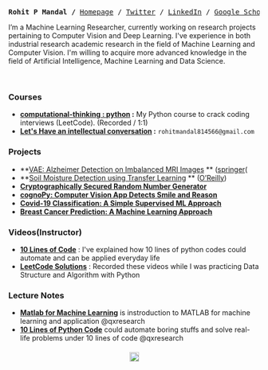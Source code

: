 
  
  <p><pre align="center">
<strong>Rohit P Mandal /</strong> <a href="https://xiaowuc2.vercel.app">​Homepage​</a> / <a href="https://twitter.com/xiaowuc2">Twitter</a> / <a href="https://linkedin.com/in/xiaowuc2">​LinkedIn​</a> / <a href="https://scholar.google.com/citations?user=iHd8-ZkAAAAJ&hl=en">​Google Scholar​</a> / <a href="https://leetcode.com/xiaowuc2">​LeetCode​</a> / <a href="https://www.youtube.com/channel/UCX7oe66V8zyFpAJyMfPL9VA">​YouTube​</a></pre></p>

 I’m a Machine Learning Researcher, currently working on research  projects pertaining to Computer Vision and Deep Learning.  I've experience in both industrial research academic research in  the field of Machine Learning and Computer Vision. I'm willing to acquire more advanced knowledge in the field of Artificial Intelligence, Machine Learning and Data Science.
  
<br>

### Courses
- **[computational-thinking : python](https://xiaowuc2.vercel.app/posts/computational-thinking-python) :** My Python course to crack coding interviews (LeetCode). (Recorded / 1:1)
- **[Let's Have an intellectual conversation](https://www.linkedin.com/in/xiaowuc2/) :** `rohitmandal814566@gmail.com`


### Projects ​
   - **[VAE: Alzheimer Detection on Imbalanced MRI Images](https://github.com/xiaowuc2/VAE-Alzheimer-Detection-Using-Imbalanced-MRI-Images) **  ([springer](https://link.springer.com/chapter/10.1007/978-981-19-1657-1_14)(
   - **[Soil Moisture Detection using Transfer Learning]() ** ([O’Reilly](https://www.oreilly.com/library/view/intelligent-decision-support/9781119896432/c10.xhtml))
   - **[Cryptographically Secured Random Number Generator]()** 
   - **[cognoPy: Computer Vision App Detects Smile and Reason](https://github.com/cognoPy/cognoPy)**
   - **[Covid-19 Classification: A Simple Supervised ML Approach](https://github.com/xiaowuc2/COVID-Classifier-a-simpler-supervised-machine-learning-model)**
   - **[Breast Cancer Prediction: A Machine Learning Approach](https://github.com/xiaowuc2/Breast-Cancer-Prediction-A-Machine-Learning-Approach)**
  
### Videos(Instructor) ​

- **[10 Lines of Code](https://www.youtube.com/watch?v=B0_0gK_CUpM&list=PLK_zxbpEUfmVPsXnl1wx1s6BD8eBUjuOM)** : I've explained how 10 lines of python codes could automate and can be applied everyday life
- **[LeetCode Solutions](https://www.youtube.com/watch?v=5JpVuQNYoho&list=PLK_zxbpEUfmWO7zL7661s8ck4Ly2m0m-m)** : Recorded these videos while I was practicing  Data Structure and Algorithm with Python

### Lecture Notes
   
   - **[Matlab for Machine Learning](https://github.com/qxresearchx/matlab-for-machine-leaning)** is instroduction to MATLAB for machine learning  and application @qxresearch
   - **[10 Lines of Python Code](https://github.com/qxresearch/qxresearch-event-1)** could automate boring stuffs and solve real-life problems under 10 lines of code @qxresearch 


 <h4 align="center">
</p>
<p align="center">
 <td><img src="https://profile-counter.glitch.me/xiaowuc2/count.svg" alt="Visitors" height="19" /></td>
</p>
